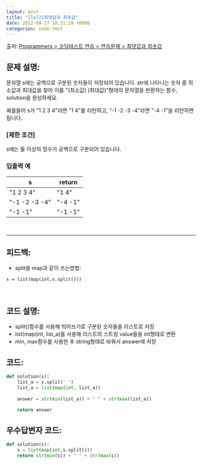 ```yaml
---
layout: post
title: "[lvl2]최댓값과 최솟값"
date: 2022-09-27 10:31:29 +0900
categories: code-test
---
```


출처: [Programmers > 코딩테스트 연습 > 연습문제 > 최댓값과 최솟값
](https://school.programmers.co.kr/learn/courses/30/lessons/12939)

## 문제 설명:

문자열 s에는 공백으로 구분된 숫자들이 저장되어 있습니다. str에 나타나는 숫자 중 최소값과 최대값을 찾아 이를 "(최소값) (최대값)"형태의 문자열을 반환하는 함수, solution을 완성하세요.

예를들어 s가 "1 2 3 4"라면 "1 4"를 리턴하고, "-1 -2 -3 -4"라면 "-4 -1"을 리턴하면 됩니다.

### [제한 조건]
s에는 둘 이상의 정수가 공백으로 구분되어 있습니다.

### 입출력 예

| s             	| return  	|
|---------------	|---------	|
| "1 2 3 4"     	| "1 4"   	|
| "-1 -2 -3 -4" 	| "-4 -1" 	|
| "-1 -1"       	| "-1 -1" 	|

<br>

<hr>

## 피드백: 
* split을 map과 같이 쓰는방법:
```
s = list(map(int,s.split()))
```




<br>

## 코드 설명:
* split()함수를 사용해 띄어쓰기로 구분된 숫자들을 리스트로 저장
*  list(map(int, list_a)를 사용해 리스트의 스트링 value들을 int형태로 변환
*  min, max함수를 사용한 후 string형태로 바꿔서 answer에 저장
	
## 코드:

```python
def solution(s):
    list_a = s.split(' ')
    list_a = list(map(int, list_a))
    
    answer = str(min(list_a)) + " " + str(max(list_a))
                                         
    return answer
```

## 우수답변자 코드:

```python
def solution(s):
    s = list(map(int,s.split()))
    return str(min(s)) + " " + str(max(s))
```
